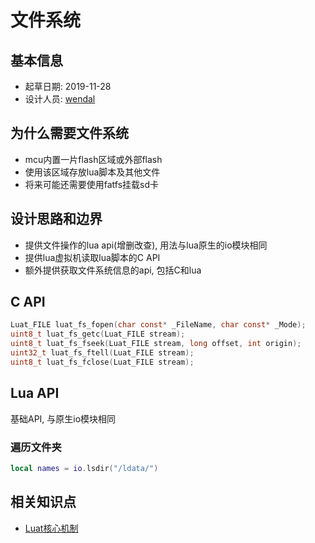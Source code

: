 # 文件系统

## 基本信息

* 起草日期: 2019-11-28
* 设计人员: [wendal](https://github.com/wendal)

## 为什么需要文件系统

* mcu内置一片flash区域或外部flash
* 使用该区域存放lua脚本及其他文件
* 将来可能还需要使用fatfs挂载sd卡

## 设计思路和边界

* 提供文件操作的lua api(增删改查), 用法与lua原生的io模块相同
* 提供lua虚拟机读取lua脚本的C API
* 额外提供获取文件系统信息的api, 包括C和lua

## C API

```c
Luat_FILE luat_fs_fopen(char const* _FileName, char const* _Mode);
uint8_t luat_fs_getc(Luat_FILE stream);
uint8_t luat_fs_fseek(Luat_FILE stream, long offset, int origin);
uint32_t luat_fs_ftell(Luat_FILE stream);
uint8_t luat_fs_fclose(Luat_FILE stream);
```

## Lua API

基础API, 与原生io模块相同

### 遍历文件夹

```lua
local names = io.lsdir("/ldata/") 
```


## 相关知识点

* [Luat核心机制](luat_core.md)

